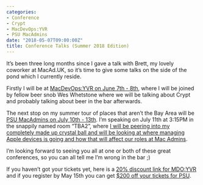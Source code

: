 ```yaml
---
categories:
- Conference
- Crypt
- MacDevOps:YVR
- PSU MacAdmins
date: "2018-05-07T09:00:00Z"
title: Conference Talks (Summer 2018 Edition)
---
```

It’s been three long months since I gave a talk with Brett, my lovely coworker at MacAd.UK, so it’s time to give some talks on the side of the pond which I currently reside. 

Firstly I will be at [MacDevOps:YVR on June 7th - 8th](https://mdoyvr.com/), where I will be joined by fellow beer snob Wes Whetstone where we will be talking about Crypt and probably talking about beer in the bar afterwards.

The next stop on my summer tour of places that aren’t the Bay Area will be [PSU MacAdmins on July 10th - 13th](https://macadmins.psu.edu/). I’m speaking on July 11th at 3:15PM in the snappily named room “TBA2”, where [I will be peering into my completely made up crystal ball and will be looking at where managing Apple devices is going and how that will affect our roles at Mac Admins](https://psumac2018.sched.com/event/EgH5/whats-next-a-look-into-the-crystal-ball-of-managing-macos-devices). 

I’m looking forward to seeing you all at one or both of these great conferences, so you can all tell me I’m wrong in the bar ;)

If you haven’t got your tickets yet, here is a [20% discount link for MDO:YVR](https://www.eventbrite.com/e/mdoyvr2018-tickets-38821491125?discount=Friends) and if you register by May 15th you can get [$200 off your tickets for PSU](http://macadmins.psu.edu/conference/registration/?utm_source=MacAdmins+Conference&utm_campaign=1c8fd02ec9-MacAdmins+2017+Full+Schedule+Posted&utm_medium=email&utm_term=0_d37a7e26fd-1c8fd02ec9-61480725).